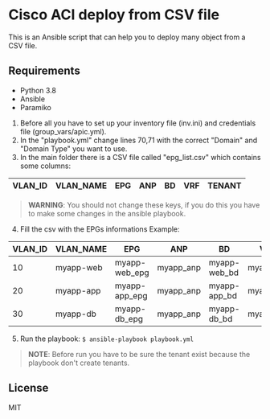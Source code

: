 
# Cisco ACI deploy from CSV file

This is an Ansible script that can help you to deploy many object from a CSV file.

## Requirements
*  Python 3.8
*  Ansible
*  Paramiko



 1. Before all you have to set up your inventory file (inv.ini) and credentials file (group_vars/apic.yml).
 2. In the "playbook.yml" change lines 70,71 with the correct "Domain" and "Domain Type" you want to use.
 3. In the main folder there is a CSV file called "epg_list.csv" which contains some columns:


VLAN_ID | VLAN_NAME | EPG | ANP | BD | VRF | TENANT
------- | --------- | --- | --- | -- | --- | ------


> **WARNING**:
> You should not change these keys, if you do this you have to make some changes in the ansible playbook.


 4. Fill the csv with the EPGs informations
Example:

VLAN_ID | VLAN_NAME | EPG 			| ANP 		| BD 		   | VRF 	   | TENANT
------- | --------- | ------------- | --------- | ------------ | --------- | ------
10		| myapp-web | myapp-web_epg | myapp_anp | myapp-web_bd | myapp_vrf | PROD
20		| myapp-app | myapp-app_epg | myapp_anp | myapp-app_bd | myapp_vrf | PROD
30		| myapp-db  | myapp-db_epg  | myapp_anp | myapp-db_bd  | myapp_vrf | PROD

 5. Run the playbook:
`$ ansible-playbook playbook.yml`


> **NOTE**: Before run you have to be sure the tenant exist because the playbook don't create tenants.


## License

MIT